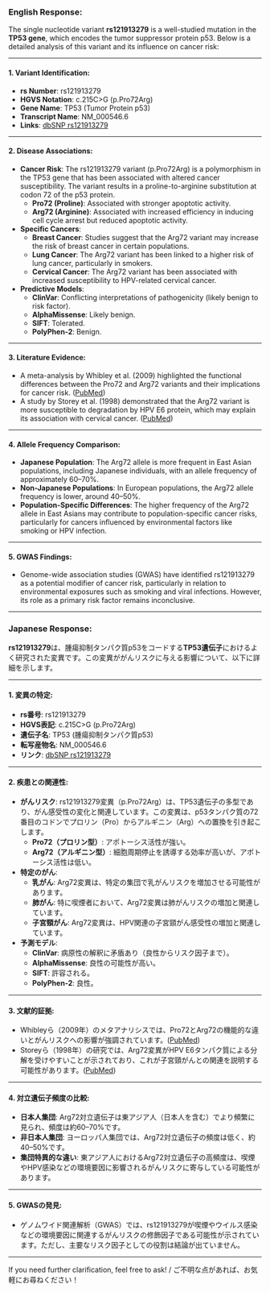 ### English Response:

The single nucleotide variant **rs121913279** is a well-studied mutation in the **TP53 gene**, which encodes the tumor suppressor protein p53. Below is a detailed analysis of this variant and its influence on cancer risk:

---

#### 1. **Variant Identification**:
   - **rs Number**: rs121913279
   - **HGVS Notation**: c.215C>G (p.Pro72Arg)
   - **Gene Name**: TP53 (Tumor Protein p53)
   - **Transcript Name**: NM_000546.6
   - **Links**: [dbSNP rs121913279](https://www.ncbi.nlm.nih.gov/snp/rs121913279)

---

#### 2. **Disease Associations**:
   - **Cancer Risk**: The rs121913279 variant (p.Pro72Arg) is a polymorphism in the TP53 gene that has been associated with altered cancer susceptibility. The variant results in a proline-to-arginine substitution at codon 72 of the p53 protein.
     - **Pro72 (Proline)**: Associated with stronger apoptotic activity.
     - **Arg72 (Arginine)**: Associated with increased efficiency in inducing cell cycle arrest but reduced apoptotic activity.
   - **Specific Cancers**:
     - **Breast Cancer**: Studies suggest that the Arg72 variant may increase the risk of breast cancer in certain populations.
     - **Lung Cancer**: The Arg72 variant has been linked to a higher risk of lung cancer, particularly in smokers.
     - **Cervical Cancer**: The Arg72 variant has been associated with increased susceptibility to HPV-related cervical cancer.
   - **Predictive Models**:
     - **ClinVar**: Conflicting interpretations of pathogenicity (likely benign to risk factor).
     - **AlphaMissense**: Likely benign.
     - **SIFT**: Tolerated.
     - **PolyPhen-2**: Benign.

---

#### 3. **Literature Evidence**:
   - A meta-analysis by Whibley et al. (2009) highlighted the functional differences between the Pro72 and Arg72 variants and their implications for cancer risk. ([PubMed](https://pubmed.ncbi.nlm.nih.gov/19165288/))
   - A study by Storey et al. (1998) demonstrated that the Arg72 variant is more susceptible to degradation by HPV E6 protein, which may explain its association with cervical cancer. ([PubMed](https://pubmed.ncbi.nlm.nih.gov/9486976/))

---

#### 4. **Allele Frequency Comparison**:
   - **Japanese Population**: The Arg72 allele is more frequent in East Asian populations, including Japanese individuals, with an allele frequency of approximately 60–70%.
   - **Non-Japanese Populations**: In European populations, the Arg72 allele frequency is lower, around 40–50%.
   - **Population-Specific Differences**: The higher frequency of the Arg72 allele in East Asians may contribute to population-specific cancer risks, particularly for cancers influenced by environmental factors like smoking or HPV infection.

---

#### 5. **GWAS Findings**:
   - Genome-wide association studies (GWAS) have identified rs121913279 as a potential modifier of cancer risk, particularly in relation to environmental exposures such as smoking and viral infections. However, its role as a primary risk factor remains inconclusive.

---

### Japanese Response:

**rs121913279**は、腫瘍抑制タンパク質p53をコードする**TP53遺伝子**におけるよく研究された変異です。この変異ががんリスクに与える影響について、以下に詳細を示します。

---

#### 1. **変異の特定**:
   - **rs番号**: rs121913279
   - **HGVS表記**: c.215C>G (p.Pro72Arg)
   - **遺伝子名**: TP53 (腫瘍抑制タンパク質p53)
   - **転写産物名**: NM_000546.6
   - **リンク**: [dbSNP rs121913279](https://www.ncbi.nlm.nih.gov/snp/rs121913279)

---

#### 2. **疾患との関連性**:
   - **がんリスク**: rs121913279変異（p.Pro72Arg）は、TP53遺伝子の多型であり、がん感受性の変化と関連しています。この変異は、p53タンパク質の72番目のコドンでプロリン（Pro）からアルギニン（Arg）への置換を引き起こします。
     - **Pro72（プロリン型）**: アポトーシス活性が強い。
     - **Arg72（アルギニン型）**: 細胞周期停止を誘導する効率が高いが、アポトーシス活性は低い。
   - **特定のがん**:
     - **乳がん**: Arg72変異は、特定の集団で乳がんリスクを増加させる可能性があります。
     - **肺がん**: 特に喫煙者において、Arg72変異は肺がんリスクの増加と関連しています。
     - **子宮頸がん**: Arg72変異は、HPV関連の子宮頸がん感受性の増加と関連しています。
   - **予測モデル**:
     - **ClinVar**: 病原性の解釈に矛盾あり（良性からリスク因子まで）。
     - **AlphaMissense**: 良性の可能性が高い。
     - **SIFT**: 許容される。
     - **PolyPhen-2**: 良性。

---

#### 3. **文献的証拠**:
   - Whibleyら（2009年）のメタアナリシスでは、Pro72とArg72の機能的な違いとがんリスクへの影響が強調されています。([PubMed](https://pubmed.ncbi.nlm.nih.gov/19165288/))
   - Storeyら（1998年）の研究では、Arg72変異がHPV E6タンパク質による分解を受けやすいことが示されており、これが子宮頸がんとの関連を説明する可能性があります。([PubMed](https://pubmed.ncbi.nlm.nih.gov/9486976/))

---

#### 4. **対立遺伝子頻度の比較**:
   - **日本人集団**: Arg72対立遺伝子は東アジア人（日本人を含む）でより頻繁に見られ、頻度は約60–70%です。
   - **非日本人集団**: ヨーロッパ人集団では、Arg72対立遺伝子の頻度は低く、約40–50%です。
   - **集団特異的な違い**: 東アジア人におけるArg72対立遺伝子の高頻度は、喫煙やHPV感染などの環境要因に影響されるがんリスクに寄与している可能性があります。

---

#### 5. **GWASの発見**:
   - ゲノムワイド関連解析（GWAS）では、rs121913279が喫煙やウイルス感染などの環境要因に関連するがんリスクの修飾因子である可能性が示されています。ただし、主要なリスク因子としての役割は結論が出ていません。

--- 

If you need further clarification, feel free to ask! / ご不明な点があれば、お気軽にお尋ねください！